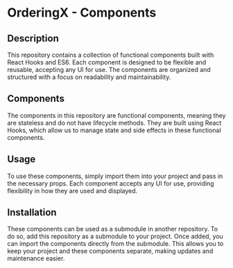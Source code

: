 # OrderingX - Components

## Description

This repository contains a collection of functional components built with React Hooks and ES6. Each component is designed to be flexible and reusable, accepting any UI for use. The components are organized and structured with a focus on readability and maintainability.

## Components

The components in this repository are functional components, meaning they are stateless and do not have lifecycle methods. They are built using React Hooks, which allow us to manage state and side effects in these functional components.

## Usage

To use these components, simply import them into your project and pass in the necessary props. Each component accepts any UI for use, providing flexibility in how they are used and displayed.

## Installation

These components can be used as a submodule in another repository. To do so, add this repository as a submodule to your project. Once added, you can import the components directly from the submodule. This allows you to keep your project and these components separate, making updates and maintenance easier.
